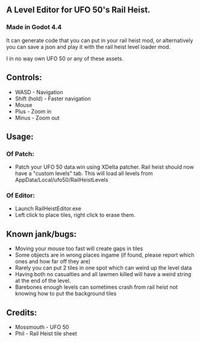 ## A Level Editor for UFO 50's Rail Heist. 
### Made in Godot 4.4
It can generate code that you can put in your rail heist mod, or alternatively you can save a json and play it with the rail heist level loader mod.

I in no way own UFO 50 or any of these assets.

## Controls:
- WASD - Navigation
- Shift (hold) - Faster navigation
- Mouse
- Plus - Zoom in
- Minus - Zoom out

## Usage:

### Of Patch:
- Patch your UFO 50 data.win using XDelta patcher. Rail heist should now have a "custom levels" tab. This will load all levels from AppData/Local/ufo50/RailHeistLevels
### Of Editor:
- Launch RailHeistEditor.exe
- Left click to place tiles, right click to erase them.


## Known jank/bugs:
- Moving your mouse too fast will create gaps in tiles
- Some objects are in wrong places ingame (if found, please report which ones and how far off they are)
- Rarely you can put 2 tiles in one spot which can weird up the level data
- Having both no casualties and all lawmen killed will have a weird string at the end of the level.
- Barebones enough levels can sometimes crash from rail heist not knowing how to put the background tiles

## Credits:
- Mossmouth - UFO 50
- Phil - Rail Heist tile sheet
